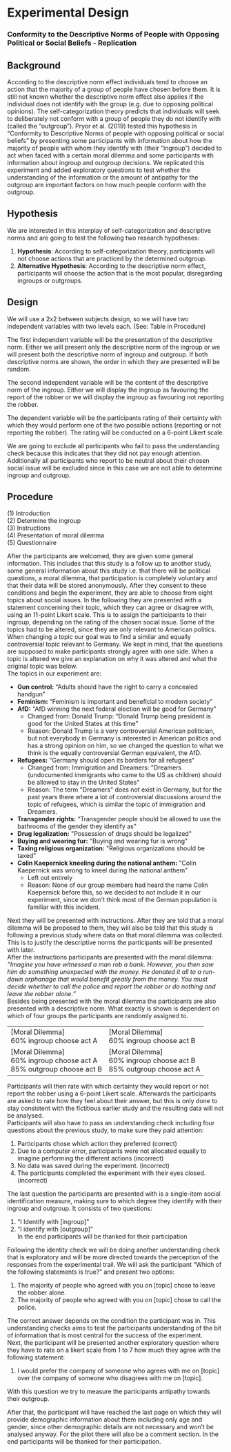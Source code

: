 # Experimental Design
### Conformity to the Descriptive Norms of People with Opposing Political or Social Beliefs - Replication

## Background
According to the descriptive norm effect individuals tend to choose an action that the majority of a group of people have chosen before them. It is still not known whether the descriptive norm effect also applies if the individual does not identify with the group (e.g. due to opposing political opinions). The self-categorization theory predicts that individuals will seek to deliberately not conform with a group of people they do not identify with (called the “outgroup”). Pryor et al. (2019) tested this hypothesis in “Conformity to Descriptive Norms of people with opposing political or social beliefs” by presenting some participants with information about how the majority of people with whom they identify with (their “ingroup”) decided to act when faced with a certain moral dilemma and some participants with information about ingroup and outgroup decisions. We replicated this experiment and added exploratory questions to test whether the understanding of the information or the amount of antipathy for the outgroup are important factors on how much people conform with the outgroup.
## Hypothesis
We are interested in this interplay of self-categorization and descriptive norms and are going to test the following two research hypotheses:

1.  **Hypothesis**: According to self-categorization theory, participants will not choose actions that are practiced by the determined outgroup.  
2.  **Alternative Hypothesis**: According to the descriptive norm effect, participants will choose the action that is the most popular, disregarding ingroups or outgroups.

## Design
We will use a 2x2 between subjects design, so we will have two independent variables with two levels each. (See: Table in Procedure)

The first independent variable will be the presentation of the descriptive norm. Either we will present only the descriptive norm of the ingroup or we will present both the descriptive norm of ingroup and outgroup. If both descriptive norms are shown, the order in which they are presented will be random.  

The second independent variable will be the content of the descriptive norm of the ingroup. Either we will display the ingroup as favouring the report of the robber or we will display the ingroup as favouring not reporting the robber.


The dependent variable will be the participants rating of their certainty with which they would perform one of the two possible actions (reporting or not reporting the robber). The rating will be conducted on a 6-point Likert scale.  

We are going to exclude all participants who fail to pass the understanding check because this indicates that they did not pay enough attention. Additionally all participants who report to be neutral about their chosen social issue will be excluded since in this case we are not able to determine ingroup and outgroup.


## Procedure

(1) Introduction  
(2) Determine the ingroup  
(3) Instructions  
(4) Presentation of moral dilemma  
(5) Questionnaire  

After the participants are welcomed, they are given some general information. This includes that this study is a follow up to another study, some general information about this study i.e. that there will be political questions, a moral dilemma, that participation is completely voluntary and that their data will be stored anonymously. After they consent to these conditions and begin the experiment, they are able to choose from eight topics about social issues. In the following they are presented with a statement concerning their topic, which they can agree or disagree with, using an 11-point Likert scale. This is to assign the participants to their ingroup, depending on the rating of the chosen social issue. Some of the topics had to be altered, since they are only relevant to American politics. When changing a topic our goal was to find a similar and equally controversial topic relevant to Germany. We kept in mind, that the questions are supposed to make participants strongly agree with one side. When a topic is altered we give an explanation on why it was altered and what the original topic was below.  
The topics in our experiment are:  

* **Gun control:** “Adults should have the right to carry a concealed handgun”  
* **Feminism:** “Feminism is important and beneficial to modern society”  
* **AfD:** "AfD winning the next federal election will be good for Germany"
    * Changed from: Donald Trump: “Donald Trump being president is good for the United States at this time”  
    * Reason: Donald Trump is a very controversial American politician, but not everybody in Germany is interested in American politics and has a strong opinion on him, so we changed the question to what we think is the equally controversial German equivalent, the AfD.
* **Refugees:** "Germany should open its borders for all refugees"
    * Changed from: Immigration and Dreamers: "Dreamers (undocumented immigrants who came to the US as children) should be allowed to stay in the United States"
    * Reason: The term "Dreamers" does not exist in Germany, but for the past years there where a lot of controversial discussions around the topic of refugees, which is similar the topic of immigration and Dreamers.
* **Transgender rights:** “Transgender people should be allowed to use the bathrooms of the gender they identify as"
* **Drug legalization:** "Possession of drugs should be legalized"
* **Buying and wearing fur:** "Buying and wearing fur is wrong"
* **Taxing religious organization:** "Religious organizations should be taxed"
* **Colin Kaepernick kneeling during the national anthem:** "Colin Kaepernick was wrong to kneel during the national anthem”
    * Left out entirely
    * Reason: None of our group members had heard the name Colin Kaepernick before this, so we decided to not include it in our experiment, since we don't think most of the German population is familiar with this incident.



Next they will be presented with instructions. After they are told that a moral dilemma will be proposed to them, they will also be told that this study is following a previous study where data on that moral dilemma was collected. This is to justify the descriptive norms the participants will be presented with later.  
After the instructions participants are presented with the moral dilemma:  
*“Imagine you have witnessed a man rob a bank. However, you then saw him do something unexpected with the money. He donated it all to a run-down orphanage that would benefit greatly from the money. You must decide whether to call the police and report the robber or do nothing and leave the robber alone.”*  
Besides being presented with the moral dilemma the participants are also presented with a descriptive norm. What exactly is shown is dependent on which of four groups the participants are randomly assigned to.



|  |   |
|------|---|
| [Moral Dilemma]  <br>60% ingroup choose act A | [Moral Dilemma] <br> 60% ingroup choose act B  |
| [Moral Dilemma] <br> 60% ingroup choose act A <br> 85% outgroup choose act B | [Moral Dilemma] <br> 60% ingroup choose act B <br> 85% outgroup choose act A |




Participants will then rate with which certainty they would report or not report the robber using a 6-point Likert scale. Afterwards the participants are asked to rate how they feel about their answer, but this is only done to stay consistent with the fictitious earlier study and the resulting data will not be analysed.  
Participants will also have to pass an understanding check including four questions about the previous study, to make sure they paid attention:  
1. Participants chose which action they preferred (correct)
2. Due to a computer error, participants were not allocated equally to imagine performing the different actions (incorrect)
3. No data was saved during the experiment. (incorrect)
4. The participants completed the experiment with their eyes closed. (incorrect)  

The last question the participants are presented with is a single-item social identification measure, making sure to which degree they identify with their ingroup and outgroup. It consists of two questions:  
1. “I Identify with [ingroup]”
2. “I identify with [outgroup]”  
In the end participants will be thanked for their participation




Following the identity check we will be doing another understanding check that is exploratory and will be more directed towards the perception of the responses from the experimental trail. We will ask the participant “Which of the following statements is true?” and present two options:  
1. The majority of people who agreed with you on [topic] chose to leave the robber alone.
2. The majority of people who agreed with you on [topic] chose to call the police.  

The correct answer depends on the condition the participant was in. This understanding checks aims to test the participants understanding of the bit of information that is most central for the success of the experiment.  
Next, the participant will be presented another exploratory question where they have to rate on a likert scale from 1 to 7 how much they agree with the following statement:  
1. I would prefer the company of someone who agrees with me on [topic] over the company of someone who disagrees with me on [topic].  

With this question we try to measure the participants antipathy towards their outgroup.

After that, the participant will have reached the last page on which they will provide demographic information about them including only age and gender, since other demographic details are not necessary and won’t be analysed anyway. For the pilot there will also be a comment section. In the end participants will be thanked for their participation.
